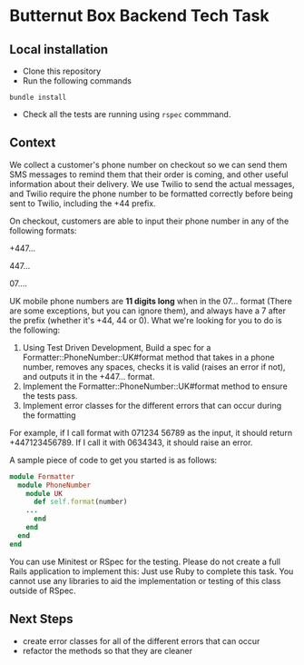# Butternut Box Backend Tech Task

## Local installation

* Clone this repository
* Run the following commands

```
bundle install
```

* Check all the tests are running using ```rspec``` commmand.

## Context

We collect a customer's phone number on checkout so we can send them SMS messages to remind them that their order is coming, and other useful information about their delivery. We use Twilio to send the actual messages, and Twilio require the phone number to be formatted correctly before being sent to Twilio, including the +44 prefix. 

On checkout, customers are able to input their phone number in any of the following formats:

+447...

447...

07....

UK mobile phone numbers are **11 digits long** when in the 07... format (There are some exceptions, but you can ignore them), and always have a 7 after the prefix (whether it's +44, 44 or 0). What we're looking for you to do is the following:

1. Using Test Driven Development, Build a spec for a Formatter::PhoneNumber::UK#format method that takes in a phone number, removes any spaces, checks it is valid (raises an error if not), and outputs it in the +447... format. 
2. Implement the Formatter::PhoneNumber::UK#format method to ensure the tests pass.
3. Implement error classes for the different errors that can occur during the formatting

For example, if I call format with 071234 56789 as the input, it should return +447123456789. If I call it with 0634343, it should raise an error.

A sample piece of code to get you started is as follows:

```ruby
module Formatter
  module PhoneNumber
    module UK
      def self.format(number)
	...
      end
    end
  end
end
```

You can use Minitest or RSpec for the testing. Please do not create a full Rails application to implement this: Just use Ruby to complete this task. You cannot use any libraries to aid the implementation or testing of this class outside of RSpec.

## Next Steps
- create error classes for all of the different errors that can occur
- refactor the methods so that they are cleaner
